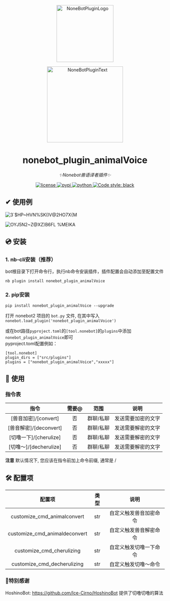 <div align="center">
  
  <a href="https://v2.nonebot.dev/store"><img src="https://github.com/A-kirami/nonebot-plugin-template/blob/resources/nbp_logo.png" width="180" height="180" alt="NoneBotPluginLogo"></a>
  <br>
  <p><img src="https://github.com/A-kirami/nonebot-plugin-template/blob/resources/NoneBotPlugin.svg" width="240" alt="NoneBotPluginText"></p>


# nonebot_plugin_animalVoice
  
_✨Nonebot兽语译者插件✨_


  
<a href="./LICENSE">
    <img src="https://img.shields.io/github/license/ANGJustinl/nonebot_plugin_animalVoice" alt="license">
</a>
<a href="https://pypi.python.org/pypi/nonebot_plugin_animalVoice">
    <img src="https://img.shields.io/pypi/v/nonebot_plugin_animalVoice.svg" alt="pypi">
</a>
<a href="https://www.python.org">
    <img src="https://img.shields.io/badge/python-3.7+-blue.svg" alt="python">
</a>
<a href="https://github.com/psf/black"><img alt="Code style: black" src="https://img.shields.io/badge/code%20style-black-000000.svg"></a>

 </div> 
  
## ✔ 使用例

![3`$HP~HVN%SK(IV@2HO7X{M](https://user-images.githubusercontent.com/96008766/210118707-b00e90ff-ce8c-4fdb-bcd9-f3a18c2ebc50.png)

![OYJ5N2~Z@XZ)B6FL %MEIKA](https://user-images.githubusercontent.com/96008766/210118729-8e8a6ff0-f911-4514-aac9-a87f714051e9.png)
  
## 💿 安装

### 1. nb-cli安装（推荐）
bot根目录下打开命令行，执行nb命令安装插件，插件配置会自动添加至配置文件 
 
```
nb plugin install nonebot_plugin_animalVoice
```

### 2. pip安装

```
pip install nonebot_plugin_animalVoice --upgrade
```  

打开 nonebot2 项目的 ```bot.py``` 文件, 在其中写入  
```nonebot.load_plugin('nonebot_plugin_animalVoice')```  

或在bot路径```pyproject.toml```的```[tool.nonebot]```的```plugins```中添加```nonebot_plugin_animalVoice```即可  
pyproject.toml配置例如： 
``` 
[tool.nonebot]
plugin_dirs = ["src/plugins"]
plugins = ["nonebot_plugin_animalVoice","xxxxx"]
```

## 🎉 使用
### 指令表
| 指令 | 需要@ | 范围 | 说明 |
|:-----:|:----:|:----:|:----:|
| [兽音加密]/[convert] | 否 | 群聊/私聊 | 发送需要加密的文字 |
| [兽音解密]/[deconvert] | 否 | 群聊/私聊 | 发送需要解密的文字 |
| [切噜一下]/[cherulize] | 否 | 群聊/私聊 | 发送需要解密的文字 |
| [切噜～]/[decherulize] | 否 | 群聊/私聊 | 发送需要解密的文字 |

**注意**
默认情况下, 您应该在指令前加上命令前缀, 通常是 /

## 🛠 配置项

| 配置项 | 类型 | 说明 |
|:-----:|:----:|:----:|
| customize_cmd_animalconvert | str | 自定义触发兽音加密命令 |
| customize_cmd_animaldeconvert | str | 自定义触发兽音解密命令 |
| customize_cmd_cherulizing | str | 自定义触发切噜一下命令 |
| customize_cmd_decherulizing | str | 自定义触发切噜～命令 |

### 🧡特别感谢 

HoshinoBot: https://github.com/Ice-Cirno/HoshinoBot 提供了切噜切噜的算法
